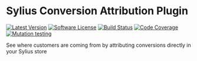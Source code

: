 # Sylius Conversion Attribution Plugin

[![Latest Version][ico-version]][link-packagist]
[![Software License][ico-license]](LICENSE)
[![Build Status][ico-github-actions]][link-github-actions]
[![Code Coverage][ico-code-coverage]][link-code-coverage]
[![Mutation testing][ico-infection]][link-infection]

See where customers are coming from by attributing conversions directly in your Sylius store

[ico-version]: https://poser.pugx.org/setono/sylius-conversion-attribution-plugin/v/stable
[ico-license]: https://poser.pugx.org/setono/sylius-conversion-attribution-plugin/license
[ico-github-actions]: https://github.com/Setono/sylius-conversion-attribution-plugin/workflows/build/badge.svg
[ico-code-coverage]: https://codecov.io/gh/Setono/sylius-conversion-attribution-plugin/graph/badge.svg
[ico-infection]: https://img.shields.io/endpoint?style=flat&url=https%3A%2F%2Fbadge-api.stryker-mutator.io%2Fgithub.com%2FSetono%2FSyliusPluginSkeleton%2Fmaster

[link-packagist]: https://packagist.org/packages/setono/sylius-conversion-attribution-plugin
[link-github-actions]: https://github.com/Setono/sylius-conversion-attribution-plugin/actions
[link-code-coverage]: https://codecov.io/gh/Setono/sylius-conversion-attribution-plugin
[link-infection]: https://dashboard.stryker-mutator.io/reports/github.com/Setono/sylius-conversion-attribution-plugin/master
